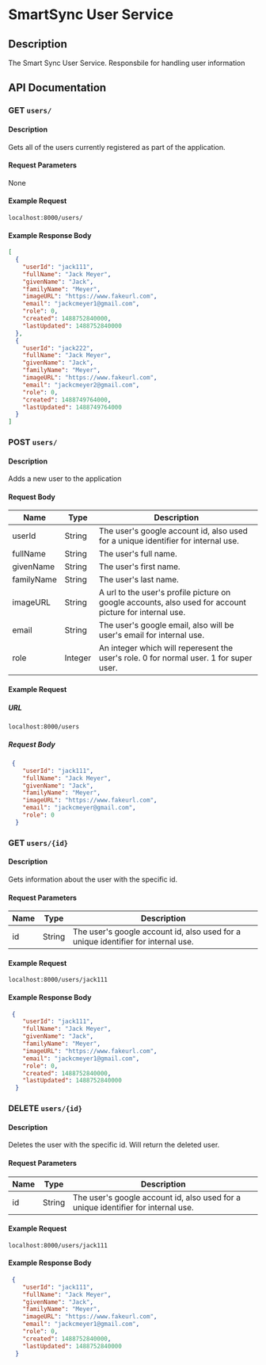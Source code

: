 # SmartSync User Service

## Description
The Smart Sync User Service. Responsbile for handling user information

## API Documentation

### GET `users/`

#### Description
Gets all of the users currently registered as part of the application. 

#### Request Parameters
None

#### Example Request
`localhost:8000/users/`

#### Example Response Body
```json
[
  {
    "userId": "jack111",
    "fullName": "Jack Meyer",
    "givenName": "Jack",
    "familyName": "Meyer",
    "imageURL": "https://www.fakeurl.com",
    "email": "jackcmeyer1@gmail.com",
    "role": 0,
    "created": 1488752840000,
    "lastUpdated": 1488752840000
  },
  {
    "userId": "jack222",
    "fullName": "Jack Meyer",
    "givenName": "Jack",
    "familyName": "Meyer",
    "imageURL": "https://www.fakeurl.com",
    "email": "jackcmeyer2@gmail.com",
    "role": 0,
    "created": 1488749764000,
    "lastUpdated": 1488749764000
  }
]
```

### POST `users/`
#### Description
Adds a new user to the application

#### Request Body
| Name       | Type    | Description                                                                                             |
|------------|---------|---------------------------------------------------------------------------------------------------------| 
| userId     | String  | The user's google account id, also used for a unique identifier for internal use.                       |
| fullName   | String  | The user's full name.                                                                                   |
| givenName  | String  | The user's first name.                                                                                  |
| familyName | String  | The user's last name.                                                                                   |
| imageURL   | String  | A url to the user's profile picture on google accounts, also used for account picture for internal use. |
| email      | String  | The user's google email, also will be user's email for internal use.                                    |
| role       | Integer | An integer which will reperesent the user's role. 0 for normal user. 1 for super user.                  |

#### Example Request 
##### URL
`localhost:8000/users`

##### Request Body
```json
 {
    "userId": "jack111",
    "fullName": "Jack Meyer",
    "givenName": "Jack",
    "familyName": "Meyer",
    "imageURL": "https://www.fakeurl.com",
    "email": "jackcmeyer@gmail.com",
    "role": 0
  }
```

### GET `users/{id}`
#### Description
Gets information about the user with the specific id.

#### Request Parameters
| Name       | Type    | Description                                                                                             |
|------------|---------|---------------------------------------------------------------------------------------------------------| 
| id     | String  | The user's google account id, also used for a unique identifier for internal use.     

#### Example Request
`localhost:8000/users/jack111`

#### Example Response Body
```json
 {
    "userId": "jack111",
    "fullName": "Jack Meyer",
    "givenName": "Jack",
    "familyName": "Meyer",
    "imageURL": "https://www.fakeurl.com",
    "email": "jackcmeyer1@gmail.com",
    "role": 0,
    "created": 1488752840000,
    "lastUpdated": 1488752840000
  }
  ```
  
### DELETE `users/{id}`
#### Description
Deletes the user with the specific id. Will return the deleted user. 

#### Request Parameters
| Name       | Type    | Description                                                                                             |
|------------|---------|---------------------------------------------------------------------------------------------------------| 
| id     | String  | The user's google account id, also used for a unique identifier for internal use.     

#### Example Request
`localhost:8000/users/jack111`

#### Example Response Body
```json
 {
    "userId": "jack111",
    "fullName": "Jack Meyer",
    "givenName": "Jack",
    "familyName": "Meyer",
    "imageURL": "https://www.fakeurl.com",
    "email": "jackcmeyer1@gmail.com",
    "role": 0,
    "created": 1488752840000,
    "lastUpdated": 1488752840000
  }
  ```

